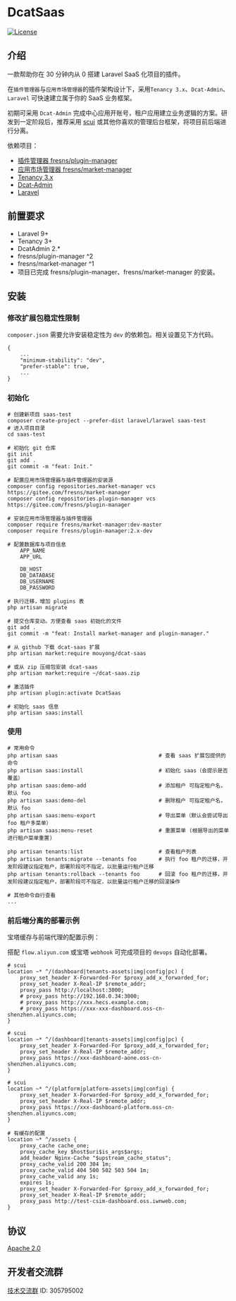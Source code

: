 # DcatSaas

[![License](http://poser.pugx.org/mouyong/dcat-saas/license)](https://packagist.org/packages/mouyong/dcat-saas)

## 介绍

一款帮助你在 30 分钟内从 0 搭建 Laravel SaaS 化项目的插件。

在`插件管理器`与`应用市场管理器`的插件架构设计下，采用`Tenancy 3.x`、`Dcat-Admin`、`Laravel` 可快速建立属于你的 SaaS 业务框架。

初期可采用 `Dcat-Admin` 完成中心应用开账号，租户应用建立业务逻辑的方案。研发到一定阶段后，推荐采用 [scui](https://lolicode.gitee.io/scui-doc/) 或其他你喜欢的管理后台框架，将项目前后端进行分离。

依赖项目：
- [插件管理器 fresns/plugin-manager](http://gitee.com/fresns/plugin-manager)
- [应用市场管理器 fresns/market-manager](https://gitee.com/fresns/market-manager)
- [Tenancy 3.x](https://tenancyforlaravel.com/)
- [Dcat-Admin](http://www.dcatadmin.com/)
- [Laravel](https://laravel.com/)

## 前置要求

- Laravel 9+
- Tenancy 3+
- DcatAdmin 2.*
- fresns/plugin-manager ^2
- fresns/market-manager ^1
- 项目已完成 fresns/plugin-manager、fresns/market-manager 的安装。


## 安装

### 修改扩展包稳定性限制

`composer.json` 需要允许安装稳定性为 `dev` 的依赖包。相关设置见下方代码。
```
{
    ...
    "minimum-stability": "dev",
    "prefer-stable": true,
    ...
}
```

### 初始化
```
# 创建新项目 saas-test
composer create-project --prefer-dist laravel/laravel saas-test
# 进入项目目录
cd saas-test

# 初始化 git 仓库
git init
git add .
git commit -m "feat: Init."

# 配置应用市场管理器与插件管理器的安装源
composer config repositories.market-manager vcs https://gitee.com/fresns/market-manager
composer config repositories.plugin-manager vcs https://gitee.com/fresns/plugin-manager

# 安装应用市场管理器与插件管理器
composer require fresns/market-manager:dev-master
composer require fresns/plugin-manager:2.x-dev

# 配置数据库与项目信息
	APP_NAME
	APP_URL

	DB_HOST
	DB_DATABASE
	DB_USERNAME
	DB_PASSWORD

# 执行迁移，增加 plugins 表
php artisan migrate

# 提交仓库变动。方便查看 saas 初始化的文件
git add .
git commit -m "feat: Install market-manager and plugin-manager."

# 从 github 下载 dcat-saas 扩展
php artisan market:require mouyong/dcat-saas

# 或从 zip 压缩包安装 dcat-saas
php artisan market:require ~/dcat-saas.zip

# 激活插件
php artisan plugin:activate DcatSaas

# 初始化 saas 信息
php artisan saas:install
```


### 使用

```
# 常用命令
php artisan saas                                # 查看 saas 扩展包提供的命令
php artisan saas:install                        # 初始化 saas（会提示是否覆盖）
php artisan saas:demo-add                       # 添加租户 可指定租户名，默认 foo
php artisan saas:demo-del                       # 删除租户 可指定租户名，默认 foo
php artisan saas:menu-export                    # 导出菜单（默认会尝试导出 foo 租户多菜单）
php artisan saas:menu-reset                     # 重置菜单 (根据导出的菜单进行租户菜单重置)

php artisan tenants:list                        # 查看租户列表
php artisan tenants:migrate --tenants foo       # 执行 foo 租户的迁移，开发阶段建议指定租户，部署阶段可不指定，以批量运行租户迁移
php artisan tenants:rollback --tenants foo      # 回滚 foo 租户的迁移，开发阶段建议指定租户，部署阶段可不指定，以批量运行租户迁移的回滚操作

# 其他命令自行查看
...
```


### 前后端分离的部署示例

宝塔缓存与前端代理的配置示例：

搭配 `flow.aliyun.com` 或宝塔 `webhook` 可完成项目的 `devops` 自动化部署。

```
# scui
location ~* ^/(dashboard|tenants-assets|img|config|pc) {
    proxy_set_header X-Forwarded-For $proxy_add_x_forwarded_for;
    proxy_set_header X-Real-IP $remote_addr;
    proxy_pass http://localhost:3000;
    # proxy_pass http://192.168.0.34:3000;
    # proxy_pass http://xxx.hecs.example.com;
    # proxy_pass https://xxx-xxx-dashboard.oss-cn-shenzhen.aliyuncs.com;
}

# scui
location ~* ^/(dashboard|tenants-assets|img|config|pc) {
    proxy_set_header X-Forwarded-For $proxy_add_x_forwarded_for;
    proxy_set_header X-Real-IP $remote_addr;
    proxy_pass https://xxx-dashboard-aone.oss-cn-shenzhen.aliyuncs.com;
}

# scui
location ~* ^/(platform|platform-assets|img|config) {
    proxy_set_header X-Forwarded-For $proxy_add_x_forwarded_for;
    proxy_set_header X-Real-IP $remote_addr;
    proxy_pass https://xxx-dashboard-platform.oss-cn-shenzhen.aliyuncs.com;
}

# 有缓存的配置
location ~* ^/assets {
    proxy_cache cache_one;
    proxy_cache_key $host$uri$is_args$args;
    add_header Nginx-Cache "$upstream_cache_status";
    proxy_cache_valid 200 304 1m;
    proxy_cache_valid 404 500 502 503 504 1m;
    proxy_cache_valid any 1s;
    expires 1s;
    proxy_set_header X-Forwarded-For $proxy_add_x_forwarded_for;
    proxy_set_header X-Real-IP $remote_addr;
    proxy_pass http://test-csim-dashboard.oss.iwnweb.com;
}
```


## 协议
[Apache 2.0](LICENSE)


## 开发者交流群
[技术交流群](https://qm.qq.com/cgi-bin/qm/qr?k=JdZJTPzOEsDo3gCR1ENENRXqWPmM-67l&jump_from=webapi&authKey=5EZ6xwqKptmf3U3QMT/IkclubXceZt2JWqkiQbfwXiELv2d4roHTMX32MmBWoi4q) ID: 305795002
